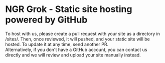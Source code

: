 # NGR Grok - Static site hosting powered by GitHub   
To host with us, please create a pull request with your site as a directory in /sites/. Then, once reviewed, it will pushed, and your static site will be hosted. To update it at any time, send another PR.   
Alternatively, if you don't have a GitHub account, you can contact us directly and we will review and upload your site manually instead.
